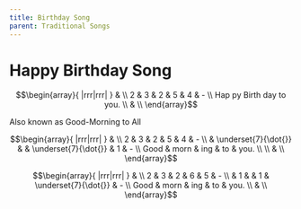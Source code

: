 ```yaml
---
title: Birthday Song
parent: Traditional Songs
---
```


# Happy Birthday Song

$$\begin{array}{ |rrr|rrr| } & \\ 
2 & 3 & 2 & 5 & 4 & - \\
Hap py Birth day to you.
\\ & \\ \end{array}$$


Also known as Good-Morning to All

$$\begin{array}{ |rrr|rrr| } & \\ 
2 & 3 & 2 & 5 & 4 & - \\
  & \underset{7}{\dot{}} & & \underset{7}{\dot{}} & 1 & - \\
Good & morn & ing & to & you. \\
\\ & \\ \end{array}$$

$$\begin{array}{ |rrr|rrr| } & \\ 
2 & 3 & 2 & 6 & 5 & - \\
  & 1 &   & 1 & \underset{7}{\dot{}} & - \\
Good & morn & ing & to & you.
\\ & \\ \end{array}$$
